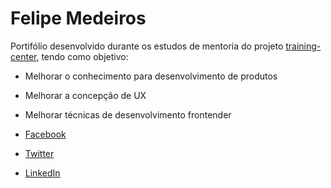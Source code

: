 # Felipe Medeiros

Portifólio desenvolvido durante os estudos de mentoria do projeto [training-center](https://github.com/training-center), tendo como objetivo:

* Melhorar o conhecimento para desenvolvimento de produtos
* Melhorar a concepção de UX
* Melhorar técnicas de desenvolvimento frontender


* [Facebook](https://www.facebook.com/flipmedeiros)
* [Twitter](http://twitter.com/flipmedeiros)
* [LinkedIn](https://www.linkedin.com/in/felipe-medeiros-a3574731/) 
